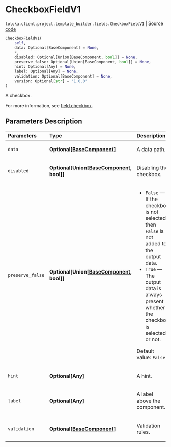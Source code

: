 # CheckboxFieldV1
`toloka.client.project.template_builder.fields.CheckboxFieldV1` | [Source code](https://github.com/Toloka/toloka-kit/blob/v1.2.0.post1/src/client/project/template_builder/fields.py#L142)

```python
CheckboxFieldV1(
    self,
    data: Optional[BaseComponent] = None,
    *,
    disabled: Optional[Union[BaseComponent, bool]] = None,
    preserve_false: Optional[Union[BaseComponent, bool]] = None,
    hint: Optional[Any] = None,
    label: Optional[Any] = None,
    validation: Optional[BaseComponent] = None,
    version: Optional[str] = '1.0.0'
)
```

A checkbox.


For more information, see [field.checkbox](https://toloka.ai/docs/template-builder/reference/field.checkbox).

## Parameters Description

| Parameters | Type | Description |
| :----------| :----| :-----------|
`data`|**Optional\[[BaseComponent](toloka.client.project.template_builder.base.BaseComponent.md)\]**|<p>A data path.</p>
`disabled`|**Optional\[Union\[[BaseComponent](toloka.client.project.template_builder.base.BaseComponent.md), bool\]\]**|<p>Disabling the checkbox.</p>
`preserve_false`|**Optional\[Union\[[BaseComponent](toloka.client.project.template_builder.base.BaseComponent.md), bool\]\]**|<ul> <li>`False` — If the checkbox is not selected then `False` is not added to the output data.</li> <li>`True` — The output data is always present whether the checkbox is selected or not.</li> </ul> <p></p><p>Default value: `False`.</p>
`hint`|**Optional\[Any\]**|<p>A hint.</p>
`label`|**Optional\[Any\]**|<p>A label above the component.</p>
`validation`|**Optional\[[BaseComponent](toloka.client.project.template_builder.base.BaseComponent.md)\]**|<p>Validation rules.</p>
